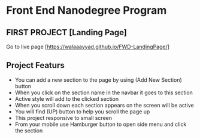 # Front End Nanodegree Program

## FIRST PROJECT [Landing Page]
Go to live page [https://walaaayyad.github.io/FWD-LandingPage/]
## Project Featurs
- You can add a new section to the page by using (Add New Section) button
- When you click on the section name in the navbar it goes to this section 
- Active style will add to the clicked section
- When you scroll down each section appears on the screen will be active
- You will find (UP) button to help you scroll the page up
- This project responsive to small screen 
- From your mobile use Hamburger button to open side menu and click the section   